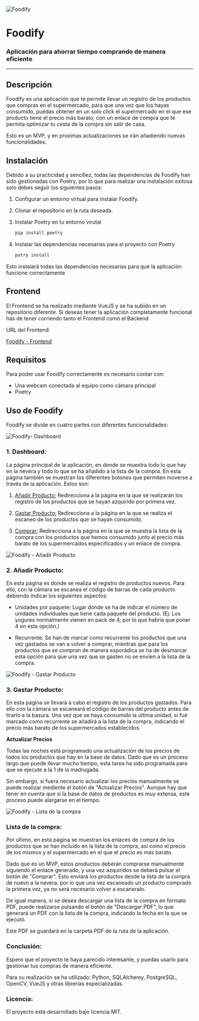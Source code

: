 ![Foodify](../Foodify/img/Foodify_DarkGreen.png)  

# Foodify  
### Aplicación para ahorrar tiempo comprando de manera eficiente
---

## Descripción
Foodify es una aplicación que te permite llevar un registro de los productos que compras en el supermercado, para que una vez que los hayas consumido, puedas obtener en un solo click el supermercado en el que ese producto tiene el precio más barato, con un enlace de compra que te permita optimizar tu cesta de la compra sin salir de casa.

Esto es un MVP, y en proximas actualizaciones se irán añadiendo nuevas funcionalidades.
  
## Instalación
Debido a su practicidad y sencillez, todas las dependencias de Foodify han sido gestionadas con Poetry, por lo que para realizar una instalación exitosa solo debes seguir los siguientes pasos:
  
1. Configurar un entorno virtual para instalar Foodify.
2. Clonar el repositorio en la ruta deseada.
3. Instalar Poetry en tu entorno virutal
    ~~~python
    pip install poetry
    ~~~    
    
4. Instalar las dependencias necesarias para el proyecto con Poetry
    ~~~python
    potry install
    ~~~    

Esto instalará todas las dependencias necesarias para que la aplicación funcione correctamente

## Frontend

El Frontend se ha realizado mediante VueJS y se ha subido en un repositorio diferente. Si deseas tener la aplicación completamente funcional has de tener corriendo tanto el Frontend como el Backend

URL del Frontend:

[Foodify - Frontend](https://github.com/LuisGaldeano/Foodify_Frontend)
    
## Requisitos
Para poder usar Foodify correctamente es necesario contar con:

* Una webcam conectada al equipo como cámara principal
* Poetry


## Uso de Foodify
Foodify se divide en cuatro partes con diferentes funcionalidades:

![Foodify- Dashboard](../Foodify/img/Foodify_Dashboard.png)  

### 1. **Dashboard:**
La página principal de la aplicación, en donde se muestra todo lo que hay en la nevera y todo lo que se ha añadido a la lista de la compra.
En esta página también se muestran los diferentes botones que permiten moverse a través de la aplicación. Estos son:
    
   1. <u>Añadir Producto:</u>  Redirecciona a la página en la que se realizarán los registro de los productos que se hayan azquirido por primera vez.
    
   2. <u>Gastar Producto:</u>  Redirecciona a la página en la que se realiza el escaneo de los productos que se hayan consumido.
    
   3. <u>Comprar:</u>  Redirecciona a la página en la que se muestra la lista de la compra con los productos que hemos consumido junto al precio más barato de los supermercados especificados y un enlace de compra.
    
![Foodify - Añadir Producto](../Foodify/img/Foodify_AddProduct.png)  

### 2. Añadir Producto:

En esta página es donde se realiza el registro de productos nuevos. Para ello, con la cámara se escanea el código de barras de cada producto debiendo indicar los siguientes aspectos:

   * Unidades por paquete:  Lugar donde se ha de indicar el número de unidades individuales que tiene cada paquete del producto. (Ej: Los yogures normalmente vienen en pack de 4, por lo que habría que poner 4 en esta opción.)

   * Recurrente:  Se han de marcar como recurrente los productos que una vez gastados se van a volver a comprar, mientras que para los productos que se compran de manera esporádica se ha de desmarcar esta opción para que una vez que se gasten no se envíen a la lista de la compra.
   
![Foodify - Gastar Producto](../Foodify/img/Foodify_SpendProduct.png)  

### 3. Gastar Producto:

En esta página se llevará a cabo el registro de los productos gastados. Para ello con la cámara se escaneará el código de barras del producto antes de tirarlo a la basura. 
Una vez que se haya consumido la última unidad, si fué marcado como recurrente se añadirá a la lista de la compra, indicando el precio más barato de los supermercados establecidos.

**Actualizar Precios**

Todas las noches está programado una actualización de los precios de todos los productos que hay en la base de datos. Dado que es un proceso largo que puede llevar mucho tiempo, esta tarea ha sido programada para que se ejecute a la 1 de la madrugada.

Sin embargo, si fuera necesario actualizar los precios manualmente se puede realizar mediente el botón de "Actualizar Precios". Aunque hay que tener en cuenta que si la base de datos de productos es muy extensa, este proceso puede alargarse en el tiempo.

![Foodify - Lista de la compra](../Foodify/img/Foodify_ShoppingList.png)  

### Lista de la compra:

Por último, en esta página se muestran los enlaces de compra de los productos que se han incluido en la lista de la compra, así como el precio de los mismos y el supermercado en el que el precio es más barato.

Dado que es un MVP, estos productos deberán comprarse manualmente siguiendo el enlace generado, y una vez azquiridos se deberá pulsar el botón de "Comprar". Esto enviará los productos desde la lista de la compra de nuevo a la nevera, por lo que una vez escaneado un producto comprado la primera vez, ya no será necesario volver a escaneralo.

De igual manera, si se desea descargar una lista de la compra en formato PDF, puede realizarse pulsando el botón de "Descargar PDF", lo que generará un PDF con la lista de la compra, indicando la fecha en la que se ejecutó.

Este PDF se guardará en la carpeta PDF de la ruta de la aplicación.

### Conclusión:

Espero que el proyecto te haya parecido interesante, y puedas usarlo para gestionar tus compras de manera eficiente.

Para su realización se ha utilizado:
    Python, SQLAlchemy, PostgreSQL, OpenCV, VueJS y otras librerías especializadas.
    
### Licencia:

El proyecto está desarrollado bajo licencia MIT.
